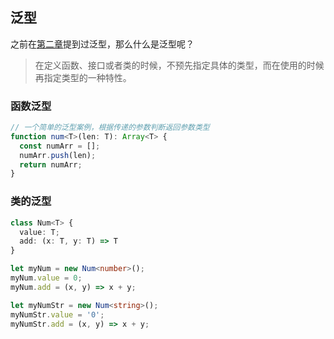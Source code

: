 ## 泛型

之前在[第二章](../two/README.md#数组)提到过泛型，那么什么是泛型呢？

> 在定义函数、接口或者类的时候，不预先指定具体的类型，而在使用的时候再指定类型的一种特性。

### 函数泛型

```ts
// 一个简单的泛型案例，根据传递的参数判断返回参数类型
function num<T>(len: T): Array<T> {
  const numArr = [];
  numArr.push(len);
  return numArr;
}
```

### 类的泛型

```ts
class Num<T> {
  value: T;
  add: (x: T, y: T) => T
}

let myNum = new Num<number>();
myNum.value = 0;
myNum.add = (x, y) => x + y;

let myNumStr = new Num<string>();
myNumStr.value = '0';
myNumStr.add = (x, y) => x + y;
```